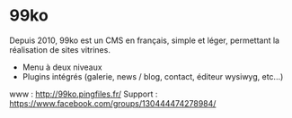 # 99ko
Depuis 2010, 99ko est un CMS en français, simple et léger, permettant la réalisation de sites vitrines.
- Menu à deux niveaux
- Plugins intégrés (galerie, news / blog, contact, éditeur wysiwyg, etc...)

www : http://99ko.pingfiles.fr/
Support : https://www.facebook.com/groups/130444474278984/

